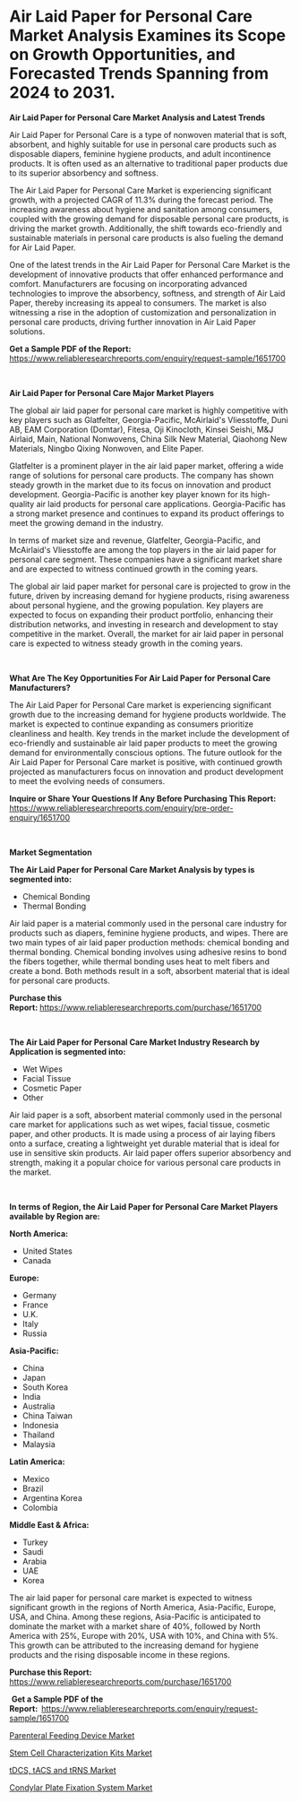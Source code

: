 <p><h1>Air Laid Paper for Personal Care Market Analysis Examines its Scope on Growth Opportunities, and Forecasted Trends Spanning from 2024 to 2031.</h1></p><p><strong>Air Laid Paper for Personal Care Market Analysis and Latest Trends</strong></p>
<p><p>Air Laid Paper for Personal Care is a type of nonwoven material that is soft, absorbent, and highly suitable for use in personal care products such as disposable diapers, feminine hygiene products, and adult incontinence products. It is often used as an alternative to traditional paper products due to its superior absorbency and softness.</p><p>The Air Laid Paper for Personal Care Market is experiencing significant growth, with a projected CAGR of 11.3% during the forecast period. The increasing awareness about hygiene and sanitation among consumers, coupled with the growing demand for disposable personal care products, is driving the market growth. Additionally, the shift towards eco-friendly and sustainable materials in personal care products is also fueling the demand for Air Laid Paper.</p><p>One of the latest trends in the Air Laid Paper for Personal Care Market is the development of innovative products that offer enhanced performance and comfort. Manufacturers are focusing on incorporating advanced technologies to improve the absorbency, softness, and strength of Air Laid Paper, thereby increasing its appeal to consumers. The market is also witnessing a rise in the adoption of customization and personalization in personal care products, driving further innovation in Air Laid Paper solutions.</p></p>
<p><strong>Get a Sample PDF of the Report:&nbsp;</strong> <a href="https://www.reliableresearchreports.com/enquiry/request-sample/1651700">https://www.reliableresearchreports.com/enquiry/request-sample/1651700</a></p>
<p>&nbsp;</p>
<p><strong>Air Laid Paper for Personal Care Major Market Players</strong></p>
<p><p>The global air laid paper for personal care market is highly competitive with key players such as Glatfelter, Georgia-Pacific, McAirlaid's Vliesstoffe, Duni AB, EAM Corporation (Domtar), Fitesa, Oji Kinocloth, Kinsei Seishi, M&J Airlaid, Main, National Nonwovens, China Silk New Material, Qiaohong New Materials, Ningbo Qixing Nonwoven, and Elite Paper.</p><p>Glatfelter is a prominent player in the air laid paper market, offering a wide range of solutions for personal care products. The company has shown steady growth in the market due to its focus on innovation and product development. Georgia-Pacific is another key player known for its high-quality air laid products for personal care applications. Georgia-Pacific has a strong market presence and continues to expand its product offerings to meet the growing demand in the industry.</p><p>In terms of market size and revenue, Glatfelter, Georgia-Pacific, and McAirlaid's Vliesstoffe are among the top players in the air laid paper for personal care segment. These companies have a significant market share and are expected to witness continued growth in the coming years.</p><p>The global air laid paper market for personal care is projected to grow in the future, driven by increasing demand for hygiene products, rising awareness about personal hygiene, and the growing population. Key players are expected to focus on expanding their product portfolio, enhancing their distribution networks, and investing in research and development to stay competitive in the market. Overall, the market for air laid paper in personal care is expected to witness steady growth in the coming years.</p></p>
<p>&nbsp;</p>
<p><strong>What Are The Key Opportunities For Air Laid Paper for Personal Care Manufacturers?</strong></p>
<p><p>The Air Laid Paper for Personal Care market is experiencing significant growth due to the increasing demand for hygiene products worldwide. The market is expected to continue expanding as consumers prioritize cleanliness and health. Key trends in the market include the development of eco-friendly and sustainable air laid paper products to meet the growing demand for environmentally conscious options. The future outlook for the Air Laid Paper for Personal Care market is positive, with continued growth projected as manufacturers focus on innovation and product development to meet the evolving needs of consumers.</p></p>
<p><strong>Inquire or Share Your Questions If Any Before Purchasing This Report:</strong> <a href="https://www.reliableresearchreports.com/enquiry/pre-order-enquiry/1651700">https://www.reliableresearchreports.com/enquiry/pre-order-enquiry/1651700</a></p>
<p>&nbsp;</p>
<p><strong>Market Segmentation</strong></p>
<p><strong>The Air Laid Paper for Personal Care Market Analysis by types is segmented into:</strong></p>
<p><ul><li>Chemical Bonding</li><li>Thermal Bonding</li></ul></p>
<p><p>Air laid paper is a material commonly used in the personal care industry for products such as diapers, feminine hygiene products, and wipes. There are two main types of air laid paper production methods: chemical bonding and thermal bonding. Chemical bonding involves using adhesive resins to bond the fibers together, while thermal bonding uses heat to melt fibers and create a bond. Both methods result in a soft, absorbent material that is ideal for personal care products.</p></p>
<p><strong>Purchase this Report:&nbsp;</strong><a href="https://www.reliableresearchreports.com/purchase/1651700">https://www.reliableresearchreports.com/purchase/1651700</a></p>
<p>&nbsp;</p>
<p><strong>The Air Laid Paper for Personal Care Market Industry Research by Application is segmented into:</strong></p>
<p><ul><li>Wet Wipes</li><li>Facial Tissue</li><li>Cosmetic Paper</li><li>Other</li></ul></p>
<p><p>Air laid paper is a soft, absorbent material commonly used in the personal care market for applications such as wet wipes, facial tissue, cosmetic paper, and other products. It is made using a process of air laying fibers onto a surface, creating a lightweight yet durable material that is ideal for use in sensitive skin products. Air laid paper offers superior absorbency and strength, making it a popular choice for various personal care products in the market.</p></p>
<p>&nbsp;</p>
<p><strong>In terms of Region, the Air Laid Paper for Personal Care Market Players available by Region are:</strong></p>
<p>
    <p> <strong> North America: </strong>
        <ul>
            <li>United States</li>
            <li>Canada</li>
        </ul>
        </p> 
    <p> <strong> Europe: </strong>
        <ul>
            <li>Germany</li>
            <li>France</li>
            <li>U.K.</li>
            <li>Italy</li>
            <li>Russia</li>
        </ul>
        </p> 
    <p> <strong> Asia-Pacific: </strong>
        <ul>
            <li>China</li>
            <li>Japan</li>
            <li>South Korea</li>
            <li>India</li>
            <li>Australia</li>
            <li>China Taiwan</li>
            <li>Indonesia</li>
            <li>Thailand</li>
            <li>Malaysia</li>
        </ul>
        </p> 
    <p> <strong> Latin America: </strong>
        <ul>
            <li>Mexico</li>
            <li>Brazil</li>
            <li>Argentina Korea</li>
            <li>Colombia</li>
        </ul>
        </p> 
    <p> <strong> Middle East & Africa: </strong>
        <ul>
            <li>Turkey</li>
            <li>Saudi</li>
            <li>Arabia</li>
            <li>UAE</li>
            <li>Korea</li>
        </ul>
    </p>
    </p>
<p><p>The air laid paper for personal care market is expected to witness significant growth in the regions of North America, Asia-Pacific, Europe, USA, and China. Among these regions, Asia-Pacific is anticipated to dominate the market with a market share of 40%, followed by North America with 25%, Europe with 20%, USA with 10%, and China with 5%. This growth can be attributed to the increasing demand for hygiene products and the rising disposable income in these regions.</p></p>
<p><strong>Purchase this Report: </strong><a href="https://www.reliableresearchreports.com/purchase/1651700">https://www.reliableresearchreports.com/purchase/1651700</a></p>
<p>&nbsp;<strong>Get a Sample PDF of the Report:&nbsp;&nbsp;</strong><a href="https://www.reliableresearchreports.com/enquiry/request-sample/1651700">https://www.reliableresearchreports.com/enquiry/request-sample/1651700</a></p>
<p><strong></strong></p>
<p><p><a href="https://medium.com/@wadefahey/parenteral-feeding-device-market-insights-into-market-cagr-market-trends-and-growth-strategies-8ce8f9b2c0c7">Parenteral Feeding Device Market</a></p><p><a href="https://medium.com/@wadefahey/stem-cell-characterization-kits-market-research-report-its-history-and-forecast-2024-to-2031-effaed29bf3c">Stem Cell Characterization Kits Market</a></p><p><a href="https://medium.com/@wadefahey/tdcs-tacs-and-trns-market-furnishes-information-on-market-share-market-trends-and-market-growth-632f83b8f030">tDCS, tACS and tRNS Market</a></p><p><a href="https://medium.com/@wadefahey/condylar-plate-fixation-system-market-analysis-and-sze-forecasted-for-period-from-2024-to-2031-a7574dfb752c">Condylar Plate Fixation System Market</a></p></p>